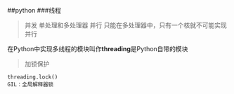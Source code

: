 ##python
   ###线程
   >并发  单处理和多处理器
   >并行  只能在多处理器中，只有一个核就不可能实现并行
   
   在Python中实现多线程的模块叫作**threading**是Python自带的模块
   
   >加锁保护  
    
    threading.lock()
    GIL：全局解释器锁
    
